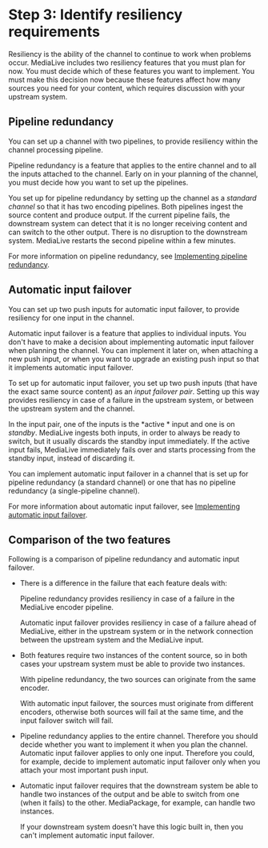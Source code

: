 # Step 3: Identify resiliency requirements<a name="plan-redundancy"></a>

Resiliency is the ability of the channel to continue to work when problems occur\. MediaLive includes two resiliency features that you must plan for now\. You must decide which of these features you want to implement\. You must make this decision now because these features affect how many sources you need for your content, which requires discussion with your upstream system\.

## Pipeline redundancy<a name="decide-resil-pipeline"></a>

You can set up a channel with two pipelines, to provide resiliency within the channel processing pipeline\. 

Pipeline redundancy is a feature that applies to the entire channel and to all the inputs attached to the channel\. Early on in your planning of the channel, you must decide how you want to set up the pipelines\. 

You set up for pipeline redundancy by setting up the channel as a *standard channel* so that it has two encoding pipelines\. Both pipelines ingest the source content and produce output\. If the current pipeline fails, the downstream system can detect that it is no longer receiving content and can switch to the other output\. There is no disruption to the downstream system\. MediaLive restarts the second pipeline within a few minutes\.

For more information on pipeline redundancy, see [Implementing pipeline redundancy](plan-redundancy-mode.md)\.

## Automatic input failover<a name="decide-resil-aif"></a>

You can set up two push inputs for automatic input failover, to provide resiliency for one input in the channel\.

Automatic input failover is a feature that applies to individual inputs\. You don't have to make a decision about implementing automatic input failover when planning the channel\. You can implement it later on, when attaching a new push input, or when you want to upgrade an existing push input so that it implements automatic input failover\. 

To set up for automatic input failover, you set up two push inputs \(that have the exact same source content\) as an *input failover pair*\. Setting up this way provides resiliency in case of a failure in the upstream system, or between the upstream system and the channel\. 

In the input pair, one of the inputs is the *active * input and one is on *standby*\. MediaLive ingests both inputs, in order to always be ready to switch, but it usually discards the standby input immediately\. If the active input fails, MediaLive immediately fails over and starts processing from the standby input, instead of discarding it\.

You can implement automatic input failover in a channel that is set up for pipeline redundancy \(a standard channel\) or one that has no pipeline redundancy \(a single\-pipeline channel\)\. 

For more information about automatic input failover, see [Implementing automatic input failover](automatic-input-failover.md)\.

## Comparison of the two features<a name="resil-compare-features"></a>

Following is a comparison of pipeline redundancy and automatic input failover\.
+ There is a difference in the failure that each feature deals with:

  Pipeline redundancy provides resiliency in case of a failure in the MediaLive encoder pipeline\.

  Automatic input failover provides resiliency in case of a failure ahead of MediaLive, either in the upstream system or in the network connection between the upstream system and the MediaLive input\.
+ Both features require two instances of the content source, so in both cases your upstream system must be able to provide two instances\. 

  With pipeline redundancy, the two sources can originate from the same encoder\. 

  With automatic input failover, the sources must originate from different encoders, otherwise both sources will fail at the same time, and the input failover switch will fail\.
+ Pipeline redundancy applies to the entire channel\. Therefore you should decide whether you want to implement it when you plan the channel\. Automatic input failover applies to only one input\. Therefore you could, for example, decide to implement automatic input failover only when you attach your most important push input\.
+ Automatic input failover requires that the downstream system be able to handle two instances of the output and be able to switch from one \(when it fails\) to the other\. MediaPackage, for example, can handle two instances\.

  If your downstream system doesn't have this logic built in, then you can't implement automatic input failover\.